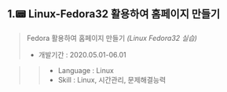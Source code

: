 ## 1.📟 Linux-Fedora32 활용하여 홈페이지 만들기

> Fedora 활용하여 홈페이지 만들기 _(Linux Fedora32 실습)_
> - 개발기간 : 2020.05.01-06.01

>> - Language : Linux
>> - Skill : Linux, 시간관리, 문제해결능력

